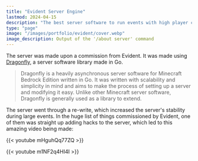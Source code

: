 ```yaml
---
title: "Evident Server Engine"
lastmod: 2024-04-15
description: "The best server software to run events with high player counts"
type: "page"
image: "/images/portfolio/evident/cover.webp"
image_description: Output of the '/about server' command
---
```


The server was made upon a commission from Evident. It was made using [Dragonfly](https://github.com/df-mc/dragonfly), a server software library made in Go.

> Dragonfly is a heavily asynchronous server software for Minecraft Bedrock Edition written in Go. It was written with scalability and simplicity in mind and aims to make the process of setting up a server and modifying it easy. Unlike other Minecraft server software, Dragonfly is generally used as a library to extend.

The server went through a re-write, which increased the server's stability during large events. In the huge list of things commissioned by Evident, one of them was straight up adding hacks to the server, which led to this amazing video being made:

{{< youtube mHguhQq77ZQ >}}

{{< youtube m1NF2q4HI4I >}}